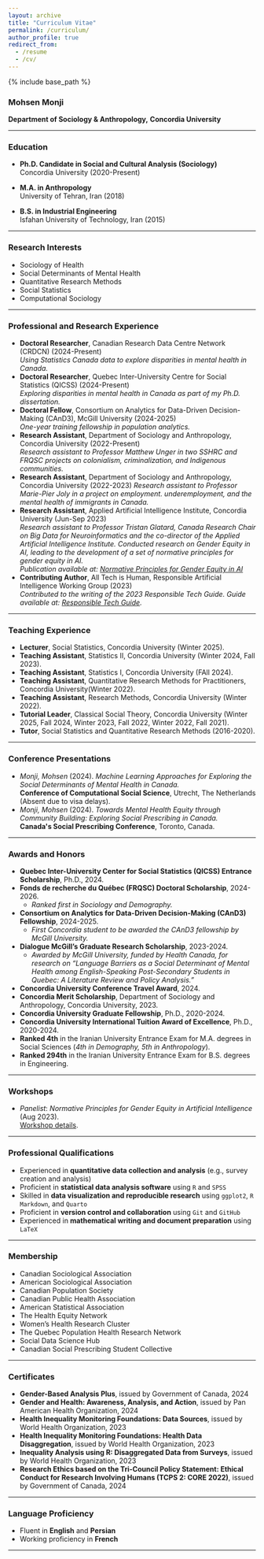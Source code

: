 ```yaml
---
layout: archive
title: "Curriculum Vitae"
permalink: /curriculum/
author_profile: true
redirect_from:
  - /resume
  - /cv/
---
```

{% include base_path %}


### Mohsen Monji
**Department of Sociology & Anthropology,**
**Concordia University**

---

### Education
- **Ph.D. Candidate in Social and Cultural Analysis (Sociology)**  
  Concordia University (2020-Present)  
    
- **M.A. in Anthropology**  
  University of Tehran, Iran (2018)  
- **B.S. in Industrial Engineering**  
  Isfahan University of Technology, Iran (2015)  

---

### Research Interests
- Sociology of Health
- Social Determinants of Mental Health
- Quantitative Research Methods
- Social Statistics
- Computational Sociology

---

### Professional and Research Experience
- **Doctoral Researcher**, Canadian Research Data Centre Network (CRDCN) (2024-Present)  
  *Using Statistics Canada data to explore disparities in mental health in Canada.*
- **Doctoral Researcher**, Quebec Inter-University Centre for Social Statistics (QICSS) (2024-Present)  
  *Exploring disparities in mental health in Canada as part of my Ph.D. dissertation.*
- **Doctoral Fellow**, Consortium on Analytics for Data-Driven Decision-Making (CAnD3), McGill University (2024-2025)  
  *One-year training fellowship in population analytics.*
- **Research Assistant**, Department of Sociology and Anthropology, Concordia University (2022-Present)  
  *Research assistant to Professor Matthew Unger in two SSHRC and FRQSC projects on colonialism, criminalization, and Indigenous communities.*  
- **Research Assistant**, Department of Sociology and Anthropology, Concordia University (2022-2023)
  *Research assistant to Professor Marie-Pier Joly in a project on employment. underemployment, and the mental health of immigrants in Canada.*
- **Research Assistant**, Applied Artificial Intelligence Institute, Concordia University (Jun-Sep 2023)  
  *Research assistant to Professor Tristan Glatard, Canada Research Chair on Big Data for Neuroinformatics and the co-director of the Applied Artificial Intelligence Institute. Conducted research on Gender Equity in AI, leading to the development of a set of normative principles for gender equity in AI.*  
  *Publication available at: [Normative Principles for Gender Equity in AI](https://affectingmachines.net/)*
- **Contributing Author**, All Tech is Human, Responsible Artificial Intelligence Working Group (2023)  
  *Contributed to the writing of the 2023 Responsible Tech Guide.*
  *Guide available at: [Responsible Tech Guide](https://alltechishuman.org/responsible-tech-guide).*  

---

### Teaching Experience
- **Lecturer**, Social Statistics, Concordia University (Winter 2025).  
- **Teaching Assistant**, Statistics II, Concordia University (Winter 2024, Fall 2023).
- **Teaching Assistant**, Statistics I, Concordia University (FAll 2024).
- **Teaching Assistant**, Quantitative Research Methods for Practitioners, Concordia University(Winter 2022).
- **Teaching Assistant**, Research Methods, Concordia University (Winter 2022).  
- **Tutorial Leader**, Classical Social Theory, Concordia University (Winter 2025, Fall 2024, Winter 2023, Fall 2022, Winter 2022, Fall 2021).  
- **Tutor**, Social Statistics and Quantitative Research Methods (2016-2020).  

---

### Conference Presentations
- *Monji, Mohsen* (2024). *Machine Learning Approaches for Exploring the Social Determinants of Mental Health in Canada.*  
  **Conference of Computational Social Science**, Utrecht, The Netherlands (Absent due to visa delays).  
- *Monji, Mohsen* (2024). *Towards Mental Health Equity through Community Building: Exploring Social Prescribing in Canada.*  
  **Canada's Social Prescribing Conference**, Toronto, Canada.

---

### **Awards and Honors**
- **Quebec Inter-University Center for Social Statistics (QICSS) Entrance Scholarship**, Ph.D., 2024.  
- **Fonds de recherche du Québec (FRQSC) Doctoral Scholarship**, 2024-2026.  
  - *Ranked first in Sociology and Demography.*  
- **Consortium on Analytics for Data-Driven Decision-Making (CAnD3) Fellowship**, 2024-2025.  
  - *First Concordia student to be awarded the CAnD3 fellowship by McGill University.*  
- **Dialogue McGill’s Graduate Research Scholarship**, 2023-2024.  
  - *Awarded by McGill University, funded by Health Canada, for research on “Language Barriers as a Social Determinant of Mental Health among English-Speaking Post-Secondary Students in Quebec: A Literature Review and Policy Analysis.”*  
- **Concordia University Conference Travel Award**, 2024.  
- **Concordia Merit Scholarship**, Department of Sociology and Anthropology, Concordia University, 2023.  
- **Concordia University Graduate Fellowship**, Ph.D., 2020-2024.  
- **Concordia University International Tuition Award of Excellence**, Ph.D., 2020-2024.  
- **Ranked 4th** in the Iranian University Entrance Exam for M.A. degrees in Social Sciences (*4th in Demography, 5th in Anthropology*).
- **Ranked 294th** in the Iranian University Entrance Exam for B.S. degrees in Engineering.  

---

### Workshops
- *Panelist*: *Normative Principles for Gender Equity in Artificial Intelligence* (Aug 2023).  
  [Workshop details](https://www.concordia.ca/cuevents/offices/provost/fourth-space/programming/2023/08/22/affecting-machines.html).

 
---

### **Professional Qualifications**  
- Experienced in **quantitative data collection and analysis** (e.g., survey creation and analysis)  
- Proficient in **statistical data analysis software** using `R` and `SPSS`  
- Skilled in **data visualization and reproducible research** using `ggplot2`, `R Markdown`, and `Quarto`  
- Proficient in **version control and collaboration** using `Git` and `GitHub`  
- Experienced in **mathematical writing and document preparation** using `LaTeX`  

---

### **Membership**
- Canadian Sociological Association  
- American Sociological Association  
- Canadian Population Society  
- Canadian Public Health Association  
- American Statistical Association  
- The Health Equity Network  
- Women’s Health Research Cluster  
- The Quebec Population Health Research Network  
- Social Data Science Hub  
- Canadian Social Prescribing Student Collective  

---

### **Certificates**  
- **Gender-Based Analysis Plus**, issued by Government of Canada, 2024  
- **Gender and Health: Awareness, Analysis, and Action**, issued by Pan American Health Organization, 2024  
- **Health Inequality Monitoring Foundations: Data Sources**, issued by World Health Organization, 2023  
- **Health Inequality Monitoring Foundations: Health Data Disaggregation**, issued by World Health Organization, 2023  
- **Inequality Analysis using R: Disaggregated Data from Surveys**, issued by World Health Organization, 2023  
- **Research Ethics based on the Tri-Council Policy Statement: Ethical Conduct for Research Involving Humans (TCPS 2: CORE 2022)**, issued by Government of Canada, 2024  

---

### **Language Proficiency**  
- Fluent in **English** and **Persian**  
- Working proficiency in **French**  

---
